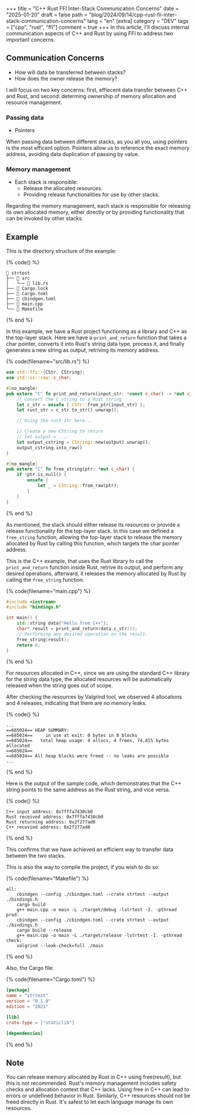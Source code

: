 +++
title = "C++ Rust FFI Inter-Stack Communication Concerns"
date = "2025-01-20"
draft = false
path = "blog/2024/09/14/cpp-rust-fii-inter-stack-communication-concerns"
lang = "en"
[extra]
category = "DEV"
tags = ["cpp", "rust", "ffi"]
comment = true
+++
In this article, I'll discuss internal communication aspects of C++ and Rust by using FFI to address two important concerns.
<!-- more -->

## Communication Concerns

* How will data be transferred between stacks?
* How does the owner release the memory?

I will focus on two key concerns: first, effiecent data transfer between C++ and Rust, and second: determing ownership of memory allocation and resource management.

### Passing data
* Pointers

When passing data between different stacks, as you all you, using pointers is the most efficent option.
Pointers allow us to reference the exact memory address, avoiding data duplication of passing by value.

### Memory management
* Each stack is responsible:
    * Release the allocated resources.
    * Providing release functionalities for use by other stacks.

Regarding the memory management, each stack is responsible for releasing its own allocated memory, either directly or by providing functionality that can be invoked by other stacks.

## Example

This is the directory structure of the example:

{% code() %}
```
 strtest
├──  src
│   └──  lib.rs
├──  Cargo.lock
├──  Cargo.toml
├──  cbindgen.toml
├──  main.cpp
└──  Makefile
```
{% end %}

In this example, we have a Rust project functioning as a library and C++ as the top-layer stack.
Here we have a `print_and_return` function that takes a char pointer, converts it into Rust's string data type, process it, and finally generates a new string as output, retriving its memory address.

{% code(filename="src/lib.rs") %}
```rust
use std::ffi::{CStr, CString};
use std::os::raw::c_char;

#[no_mangle]
pub extern "C" fn print_and_return(input_str: *const c_char) -> *mut c_char {
    // Convert the C string to a Rust string
    let c_str = unsafe { CStr::from_ptr(input_str) };
    let rust_str = c_str.to_str().unwrap();

    // Using the rust_str here...

    // Create a new CString to return
    // let output = ....
    let output_cstring = CString::new(output).unwrap();
    output_cstring.into_raw()
}

#[no_mangle]
pub extern "C" fn free_string(ptr: *mut c_char) {
    if !ptr.is_null() {
        unsafe {
            let _ = CString::from_raw(ptr);
        }
    }
}
```
{% end %}

As mentioned, the stack should either release its resources or provide a release functionality for the top-layer stack.
In this case we defined a `free_string` function, allowing the top-layer stack to release the memory allocated by Rust by calling this function, which targets the char pointer address.

This is the C++ example, that uses the Rust library to call the `print_and_return` function inside Rust, retrive its output, and perform any desired operations, afterward, it releases the memory allocated by Rust by calling the `free_string` function.

{% code(filename="main.cpp") %}
```c++
#include <iostream>
#include "bindings.h"

int main() {
    std::string data{"Hello from C++"};
    char* result = print_and_return(data.c_str());
    // Performing any desired operation on the result.
    free_string(result);
    return 0;
}
```
{% end %}

For resources allocated in C++, since we are using the standard C++ library for the string data type, the allocated resources will be automatically released when the string goes out of scope.

After checking the resources by Valgrind tool, we observed 4 allocations and 4 releases, indicating that there are no memory leaks.

{% code() %}
```
...
==685024== HEAP SUMMARY:
==685024==     in use at exit: 0 bytes in 0 blocks
==685024==   total heap usage: 4 allocs, 4 frees, 74,815 bytes allocated
==685024==
==685024== All heap blocks were freed -- no leaks are possible
...
```
{% end %}

Here is the output of the sample code, which demonstrates that the C++ string points to the same address as the Rust string, and vice versa.

{% code() %}
```
C++ input address: 0x7fffa7430cb0
Rust received address: 0x7fffa7430cb0
Rust returning address: 0x2f277ad0
C++ recevied address: 0x2f277ad0
```
{% end %}


This confirms that we have achieved an efficient way to transfer data between the two stacks.

This is also the way to compile the project, if you wish to do so:

{% code(filename="Makefile") %}
```make
all:
	cbindgen --config ./cbindgen.toml --crate strtest --output ./bindings.h
	cargo build
	g++ main.cpp -o main -L ./target/debug -lstrtest -I. -pthread
prod:
	cbindgen --config ./cbindgen.toml --crate strtest --output ./bindings.h
	cargo build --release
	g++ main.cpp -o main -L ./target/release -lstrtest -I. -pthread
check:
	valgrind --leak-check=full ./main
```
{% end %}

Also, the Cargo file:

{% code(filename="Cargo.toml") %}
```toml
[package]
name = "strtest"
version = "0.1.0"
edition = "2021"

[lib]
crate-type = ["staticlib"]

[dependencies]
```
{% end %}

## Note

You can release memory allocated by Rust in C++ using free(result), but this is not recommended.
Rust's memory management includes safety checks and allocation context that C++ lacks. Using free in C++ can lead to errors or undefined behavior in Rust.
Similarly, C++ resources should not be freed directly in Rust.
It's safest to let each language manage its own resources.
